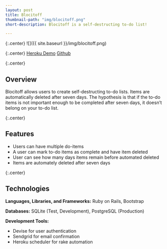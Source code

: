 ```yaml
---
layout: post
title: Blocitoff
thumbnail-path: "img/blocitoff.png"
short-description: Blocitoff is a self-destructing to-do list!

---
```


{:.center}
![]({{ site.baseurl }}/img/blocitoff.png)

{:.center}
<a href="https://cheryltroup-blocitoff.herokuapp.com/" class="button">Heroku Demo</a>
<a href="https://github.com/cheryltroup/bloccoff/" class="button">Github <i class="fa fa-fw fa-github"></i></a>

{:.center}
## Overview

Blocitoff allows users to create self-destructing to-do lists. Items are automatically deleted after seven days. The hypothesis is that if the to-do items is not important enough to be completed after seven days, it doesn’t belong on your to-do list. 

{:.center}
## Features

* Users can have multiple do-items
* A user can mark to-do items as complete and have item deleted
* User can see how many days items remain before automated deleted 
* Items are automately deleted after seven days

{:.center}
## Technologies

**Languages, Libraries, and Frameworks:** Ruby on Rails, Bootstrap

**Databases:** SQLite (Test, Development), PostgreSQL (Production)

**Development Tools:** 
                                                     
* Devise for user authentication
* Sendgrid for email confirmation
* Heroku scheduler for rake automation
